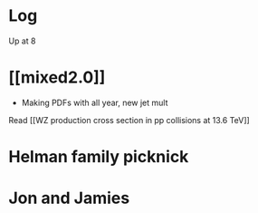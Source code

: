 

# Log

Up at 8

# [[mixed2.0]]
- Making PDFs with all year, new jet mult

Read [[WZ production cross section in pp collisions at 13.6 TeV]]

# Helman family picknick

# Jon and Jamies



